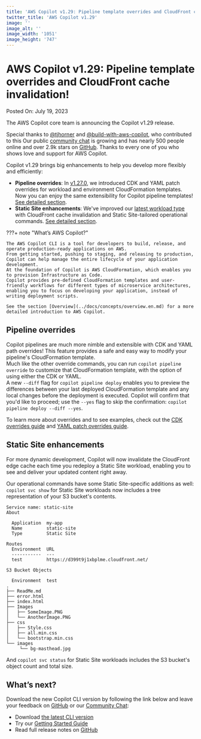 ```yaml
---
title: 'AWS Copilot v1.29: Pipeline template overrides and CloudFront cache invalidation'
twitter_title: 'AWS Copilot v1.29'
image: ''
image_alt: ''
image_width: '1051'
image_height: '747'
---
```


# AWS Copilot v1.29: Pipeline template overrides and CloudFront cache invalidation!

Posted On: July 19, 2023

The AWS Copilot core team is announcing the Copilot v1.29 release.

Special thanks to [@tjhorner](https://github.com/tjhorner) and [@build-with-aws-copilot](https://github.com/build-with-aws-copilot), who contributed to this <release class=""></release>
Our public [сommunity сhat](https://app.gitter.im/#/room/#aws_copilot-cli:gitter.im) is growing and has nearly 500 people online and over 2.9k stars on [GitHub](http://github.com/aws/copilot-cli/).
Thanks to every one of you who shows love and support for AWS Copilot.

Copilot v1.29 brings big enhancements to help you develop more flexibly and efficiently:

- **Pipeline overrides**: In [v1.27.0](https://aws.github.io/copilot-cli/blogs/release-v127/#extend-copilot-generated-aws-cloudformation-templates), we introduced CDK and YAML patch overrides for workload and environment CloudFormation templates. Now you can enjoy the same extensibility for Copilot pipeline templates! [See detailed section](#pipeline-overrides).
- **Static Site enhancements**: We've improved our [latest workload type](https://aws.github.io/copilot-cli/blogs/release-v128/#static-site-service-type) with CloudFront cache invalidation and Static Site-tailored operational commands. [See detailed section](#static-site-enhancements).

???+ note "What’s AWS Copilot?"

    The AWS Copilot CLI is a tool for developers to build, release, and operate production-ready applications on AWS.
    From getting started, pushing to staging, and releasing to production, Copilot can help manage the entire lifecycle of your application development.
    At the foundation of Copilot is AWS CloudFormation, which enables you to provision Infrastructure as Code.
    Copilot provides pre-defined CloudFormation templates and user-friendly workflows for different types of microservice architectures,
    enabling you to focus on developing your application, instead of writing deployment scripts.

    See the section [Overview](../docs/concepts/overview.en.md) for a more detailed introduction to AWS Copilot.

## Pipeline overrides
Copilot pipelines are much more nimble and extensible with CDK and YAML path overrides! This feature provides a safe and easy way to modify your pipeline's CloudFormation template.  
Much like the other override commands, you can run `copilot pipeline override` to customize that CloudFormation template, with the option of using either the CDK or YAML.  
A new `--diff` flag for `copilot pipeline deploy` enables you to preview the differences between your last deployed CloudFormation template and any local changes before the deployment is executed. Copilot will confirm that you'd like to proceed; use the `--yes` flag to skip the confirmation: `copilot pipeline deploy --diff --yes`.  

To learn more about overrides and to see examples, check out the [CDK overrides guide](../docs/developing/overrides/cdk.md) and [YAML patch overrides guide](../docs/developing/overrides/yamlpatch.md).

## Static Site enhancements
For more dynamic development, Copilot will now invalidate the CloudFront edge cache each time you redeploy a Static Site workload, enabling you to see and deliver your updated content right away.

Our operational commands have some Static Site-specific additions as well:
`copilot svc show` for Static Site workloads now includes a tree representation of your S3 bucket's contents.

```console
Service name: static-site
About

  Application  my-app
  Name         static-site
  Type         Static Site

Routes
  Environment  URL
  -----------  ---
  test         https://d399t9j1xbplme.cloudfront.net/

S3 Bucket Objects

  Environment  test
.
├── ReadMe.md
├── error.html
├── index.html
├── Images
│   ├── SomeImage.PNG
│   └── AnotherImage.PNG
├── css
│   ├── Style.css
│   ├── all.min.css
│   └── bootstrap.min.css
└── images
     └── bg-masthead.jpg
```

And `copilot svc status` for Static Site workloads includes the S3 bucket's object count and total size.

## What’s next?

Download the new Copilot CLI version by following the link below and leave your feedback on [GitHub](https://github.com/aws/copilot-cli/) or our [Community Chat](https://gitter.im/aws/copilot-cli):

- Download [the latest CLI version](../docs/getting-started/install.en.md)
- Try our [Getting Started Guide](../docs/getting-started/first-app-tutorial.en.md)
- Read full release notes on [GitHub](https://github.com/aws/copilot-cli/releases/tag/v1.29.0)